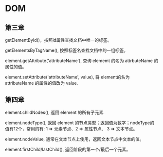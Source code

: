 # DOM

## 第三章

getElementById()，按照id属性查找文档中唯一的标签。

getElementsByTagName(), 按照标签名查找文档中的一组标签。

element.getAttribute('attributeName'), 查询 elememt 的名为 attrbuteName 的属性的值。

element.setAttribute('attributeName', value), 将 element的名为 attributeName 的属性的值改为 value.

## 第四章

element.childNodes(), 返回 element 的所有子元素.

element.nodeType(), 返回 element 的节点类型；返回值为数字；nodeType的值有12个，常用的有: 1 => 元素节点、2 => 属性节点、 3 => 文本节点。

element.nodeValue, 通常在文本节点上使用，返回文本节点中文本的值。

element.firstChild/lastChild(), 返回阶段的第一个/最后一个元素。 
